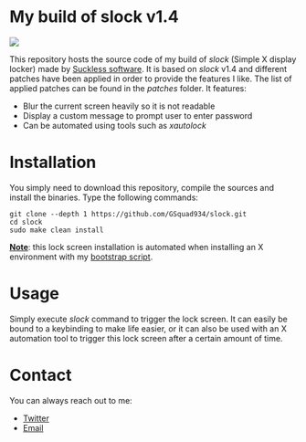 # My build of slock v1.4

![](https://i.postimg.cc/5y2c9tDF/screenshot-20210417-015.png)

This repository hosts the source code of my build of *slock* (Simple X display locker) made by [Suckless software](https://tools.suckless.org/slock/). It is based on *slock* v1.4 and different patches have been applied in order to provide the features I like. The list of applied patches can be found in the *patches* folder. It features:

* Blur the current screen heavily so it is not readable
* Display a custom message to prompt user to enter password
* Can be automated using tools such as *xautolock*

# Installation
You simply need to download this repository, compile the sources and install the binaries. Type the following commands:

```
git clone --depth 1 https://github.com/GSquad934/slock.git
cd slock
sudo make clean install
```

<u>**Note**</u>: this lock screen installation is automated when installing an X environment with my [bootstrap script](https://github.com/GSquad934/bootstrap).

# Usage
Simply execute *slock* command to trigger the lock screen. It can easily be bound to a keybinding to make life easier, or it can also be used with an X automation tool to trigger this lock screen after a certain amount of time.

# Contact
You can always reach out to me:

* [Twitter](https://twitter.com/gaetanict)
* [Email](mailto:gaetan@ictpourtous.com)
